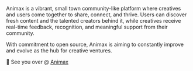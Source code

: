 Animax is a vibrant, small town community-like platform where creatives and users come together to share, connect, and thrive. 
Users can discover fresh content and the talented creators behind it, while creatives receive real-time feedback, recognition, and meaningful support from their community. 

With commitment to open source, Animax is aiming to constantly improve and evolve as the hub for creative ventures.

👋 See you over @ [Animax](https://animax.me)
